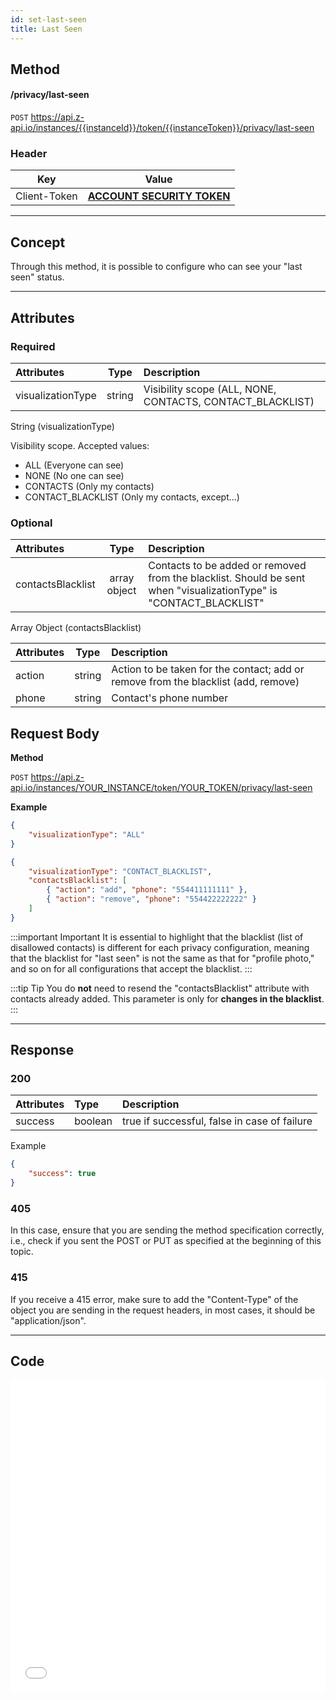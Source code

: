 ```yaml
---
id: set-last-seen
title: Last Seen
---
```


## Method

#### /privacy/last-seen

`POST` https://api.z-api.io/instances/{{instanceId}}/token/{{instanceToken}}/privacy/last-seen

### Header

|      Key       |            Value            |
| :------------: |     :-----------------:     |
|  Client-Token  | **[ACCOUNT SECURITY TOKEN](../security/client-token)** |
---

## Concept

Through this method, it is possible to configure who can see your "last seen" status.

---

## Attributes

### Required

| Attributes            |  Type   | Description                                   |
| :------------------- | :-----: | :-------------------------------------------------------- |
| visualizationType    | string  | Visibility scope (ALL, NONE, CONTACTS, CONTACT_BLACKLIST) |

String (visualizationType)

Visibility scope. Accepted values:
 - ALL (Everyone can see)
 - NONE (No one can see)
 - CONTACTS (Only my contacts)
 - CONTACT_BLACKLIST (Only my contacts, except...)

### Optional

| Attributes            |  Type         | Description                                    |
| :------------------- | :-----------: | :----------------------------------------------------- |
| contactsBlacklist    | array object  | Contacts to be added or removed from the blacklist. Should be sent when "visualizationType" is "CONTACT_BLACKLIST" |

Array Object (contactsBlacklist)

| Attributes |  Type   | Description                                            |
| :-------- | :-----: | :----------------------------------------------------------------------------------- |
| action    | string  | Action to be taken for the contact; add or remove from the blacklist (add, remove) |
| phone     | string  | Contact's phone number                                |


## Request Body

**Method**

`POST` https://api.z-api.io/instances/YOUR_INSTANCE/token/YOUR_TOKEN/privacy/last-seen

**Example**

```json
{
    "visualizationType": "ALL"
}
```

```json
{
    "visualizationType": "CONTACT_BLACKLIST",
    "contactsBlacklist": [
        { "action": "add", "phone": "554411111111" },
        { "action": "remove", "phone": "554422222222" }
    ]
}
```

:::important Important
It is essential to highlight that the blacklist (list of disallowed contacts) is different for each privacy configuration, meaning that the blacklist for "last seen" is not the same as that for "profile photo," and so on for all configurations that accept the blacklist.
:::

:::tip Tip
You do **not** need to resend the "contactsBlacklist" attribute with contacts already added. This parameter is only for **changes in the blacklist**.
:::

---

## Response

### 200

| Attributes | Type    | Description                            |
| :-------- | :------ | :-------------------------------------------------- |
| success   | boolean | true if successful, false in case of failure |

Example

```json
{
    "success": true
}
```

### 405

In this case, ensure that you are sending the method specification correctly, i.e., check if you sent the POST or PUT as specified at the beginning of this topic.

### 415

If you receive a 415 error, make sure to add the "Content-Type" of the object you are sending in the request headers, in most cases, it should be "application/json".

---

## Code

<iframe src="//api.apiembed.com/?source=https://raw.githubusercontent.com/Z-API/z-api-docs/main/json-examples/privacy-last-seen.json&targets=all" frameborder="0" scrolling="no" width="100%" height="500px" seamless></iframe>
